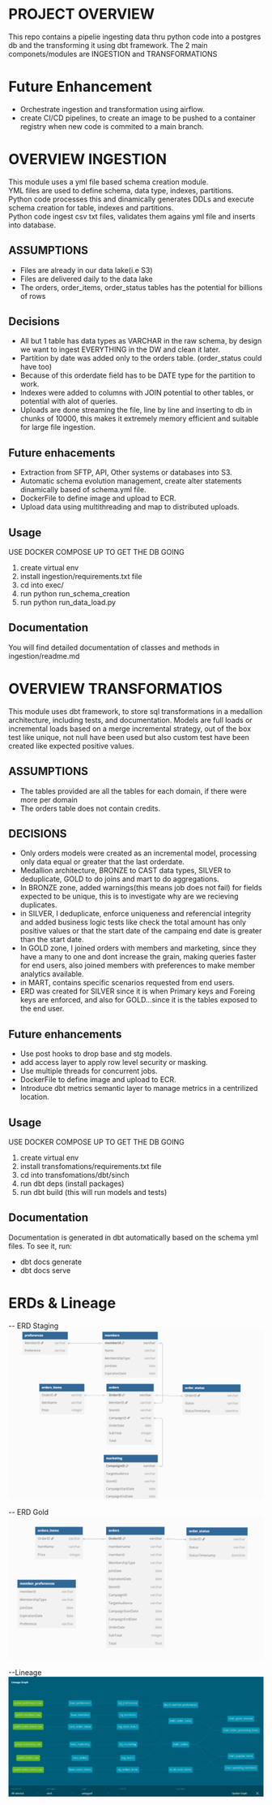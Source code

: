 
# PROJECT OVERVIEW
This repo contains a pipelie ingesting data thru python code into a postgres db and the transforming it using dbt framework.
The 2 main componets/modules are INGESTION and TRANSFORMATIONS

# Future Enhancement
- Orchestrate ingestion and transformation using airflow.
- create CI/CD pipelines, to create an image to be pushed to a container registry when new code is commited to a main branch.

# OVERVIEW INGESTION
This module uses a yml file based schema creation module.  
YML files are used to define schema, data type, indexes, partitions.  
Python code processes this and dinamically generates DDLs and execute schema creation for table, indexes and partitions.  
Python code ingest csv txt files, validates them agains yml file and inserts into database.  

## ASSUMPTIONS
- Files are already in our data lake(i.e S3)
- Files are delivered daily to the data lake
- The orders, order_items, order_status tables has the potential for billions of rows

## Decisions
- All but 1 table has data types as VARCHAR in the raw schema, by design we want to ingest EVERYTHING in the DW and clean it later.
- Partition by date was added only to the orders table. (order_status could have too)
- Because of this orderdate field has to be DATE type for the partition to work.
- Indexes were added to columns with JOIN potential to other tables, or potential with alot of queries.
- Uploads are done streaming the file, line by line and inserting to db in chunks of 10000, this makes it extremely memory efficient and suitable for large file ingestion.

## Future enhacements
- Extraction from SFTP, API, Other systems or databases into S3.
- Automatic schema evolution management, create alter statements dinamically based of schema.yml file.
- DockerFile to define image and upload to ECR.
- Upload data using multithreading and map to distributed uploads.

## Usage
USE DOCKER COMPOSE UP TO GET THE DB GOING
1. create virtual env
2. install ingestion/requirements.txt file
3. cd into exec/
4. run python run_schema_creation
5. run python run_data_load.py

## Documentation
You will find detailed documentation of classes and methods in ingestion/readme.md

# OVERVIEW TRANSFORMATIOS
This module uses dbt framework, to store sql transformations in a medallion architecture, including tests, and documentation.
Models are full loads or incremental loads based on a merge incremental strategy, out of the box test like unique, not null have been used but also custom test have been created like expected positive values.

## ASSUMPTIONS
- The tables provided are all the tables for each domain, if there were more per domain
- The orders table does not contain credits.

## DECISIONS
- Only orders models were created as an incremental model, processing only data equal or greater that the last orderdate.
- Medallion architecture, BRONZE to CAST data types, SILVER to deduplicate, GOLD to do joins and mart to do aggregations.
- In BRONZE zone, added warnings(this means job does not fail) for fields expected to be unique, this is to investigate why are we recieving duplicates.
- in SILVER, I deduplicate, enforce uniqueness and referencial integrity and added business logic tests like check the total amount has only positive values or that the start date of the campaing end date is greater than the start date.
- In GOLD zone, I joined orders with members and marketing, since they have a many to one and dont increase the grain, making queries faster for end users, also joined members with preferences to make member analytics available.
- in MART, contains specific scenarios requested from end users.
- ERD was created for SILVER since it is when Primary keys and Foreing keys are enforced, and also for GOLD...since it is the tables exposed to the end user.

## Future enhancements
- Use post hooks to drop base and stg models.
- add access layer to apply row level security or masking.
- Use multiple threads for concurrent jobs.
- DockerFile to define image and upload to ECR.
- Introduce dbt metrics semantic layer to manage metrics in a centrilized location.

## Usage
USE DOCKER COMPOSE UP TO GET THE DB GOING
1. create virtual env
2. install transfomations/requirements.txt file
3. cd into transfomations/dbt/sinch
4. run dbt deps (install packages)
5. run dbt build (this will run models and tests)

## Documentation
Documentation is generated in dbt automatically based on the schema yml files.
To see it, run:
- dbt docs generate
- dbt docs serve

# ERDs & Lineage
-- ERD Staging
![ERD Diagram](images/erd_stg.png)

-- ERD Gold
![ERD Diagram](images/gold_erd.png)

--Lineage
![lineage](images/lineage.png)

